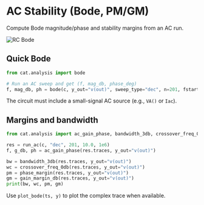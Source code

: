 # AC Stability (Bode, PM/GM)

Compute Bode magnitude/phase and stability margins from an AC run.

![RC Bode](assets/examples/ac_bode.png)

## Quick Bode

```python
from cat.analysis import bode

# Run an AC sweep and get (f, mag_db, phase_deg)
f, mag_db, ph = bode(c, y_out="v(out)", sweep_type="dec", n=201, fstart=10.0, fstop=1e6)
```

The circuit must include a small-signal AC source (e.g., `VA()` or `Iac`).

## Margins and bandwidth

```python
from cat.analysis import ac_gain_phase, bandwidth_3db, crossover_freq_0db, phase_margin, gain_margin_db

res = run_ac(c, "dec", 201, 10.0, 1e6)
f, g_db, ph = ac_gain_phase(res.traces, y_out="v(out)")

bw = bandwidth_3db(res.traces, y_out="v(out)")
wc = crossover_freq_0db(res.traces, y_out="v(out)")
pm = phase_margin(res.traces, y_out="v(out)")
gm = gain_margin_db(res.traces, y_out="v(out)")
print(bw, wc, pm, gm)
```

Use `plot_bode(ts, y)` to plot the complex trace when available.
